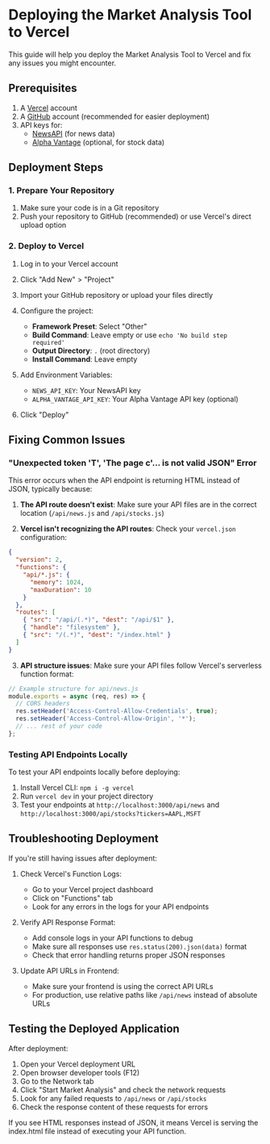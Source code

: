 # Deploying the Market Analysis Tool to Vercel

This guide will help you deploy the Market Analysis Tool to Vercel and fix any issues you might encounter.

## Prerequisites

1. A [Vercel](https://vercel.com) account
2. A [GitHub](https://github.com) account (recommended for easier deployment)
3. API keys for:
   - [NewsAPI](https://newsapi.org) (for news data)
   - [Alpha Vantage](https://www.alphavantage.co) (optional, for stock data)

## Deployment Steps

### 1. Prepare Your Repository

1. Make sure your code is in a Git repository
2. Push your repository to GitHub (recommended) or use Vercel's direct upload option

### 2. Deploy to Vercel

1. Log in to your Vercel account
2. Click "Add New" > "Project"
3. Import your GitHub repository or upload your files directly
4. Configure the project:
   - **Framework Preset**: Select "Other"
   - **Build Command**: Leave empty or use `echo 'No build step required'`
   - **Output Directory**: `.` (root directory)
   - **Install Command**: Leave empty

5. Add Environment Variables:
   - `NEWS_API_KEY`: Your NewsAPI key
   - `ALPHA_VANTAGE_API_KEY`: Your Alpha Vantage API key (optional)

6. Click "Deploy"

## Fixing Common Issues

### "Unexpected token 'T', 'The page c'... is not valid JSON" Error

This error occurs when the API endpoint is returning HTML instead of JSON, typically because:

1. **The API route doesn't exist**: Make sure your API files are in the correct location (`/api/news.js` and `/api/stocks.js`)

2. **Vercel isn't recognizing the API routes**: Check your `vercel.json` configuration:

```json
{
  "version": 2,
  "functions": {
    "api/*.js": {
      "memory": 1024,
      "maxDuration": 10
    }
  },
  "routes": [
    { "src": "/api/(.*)", "dest": "/api/$1" },
    { "handle": "filesystem" },
    { "src": "/(.*)", "dest": "/index.html" }
  ]
}
```

3. **API structure issues**: Make sure your API files follow Vercel's serverless function format:

```javascript
// Example structure for api/news.js
module.exports = async (req, res) => {
  // CORS headers
  res.setHeader('Access-Control-Allow-Credentials', true);
  res.setHeader('Access-Control-Allow-Origin', '*');
  // ... rest of your code
};
```

### Testing API Endpoints Locally

To test your API endpoints locally before deploying:

1. Install Vercel CLI: `npm i -g vercel`
2. Run `vercel dev` in your project directory
3. Test your endpoints at `http://localhost:3000/api/news` and `http://localhost:3000/api/stocks?tickers=AAPL,MSFT`

## Troubleshooting Deployment

If you're still having issues after deployment:

1. Check Vercel's Function Logs:
   - Go to your Vercel project dashboard
   - Click on "Functions" tab
   - Look for any errors in the logs for your API endpoints

2. Verify API Response Format:
   - Add console logs in your API functions to debug
   - Make sure all responses use `res.status(200).json(data)` format
   - Check that error handling returns proper JSON responses

3. Update API URLs in Frontend:
   - Make sure your frontend is using the correct API URLs
   - For production, use relative paths like `/api/news` instead of absolute URLs

## Testing the Deployed Application

After deployment:

1. Open your Vercel deployment URL
2. Open browser developer tools (F12)
3. Go to the Network tab
4. Click "Start Market Analysis" and check the network requests
5. Look for any failed requests to `/api/news` or `/api/stocks`
6. Check the response content of these requests for errors

If you see HTML responses instead of JSON, it means Vercel is serving the index.html file instead of executing your API function. 